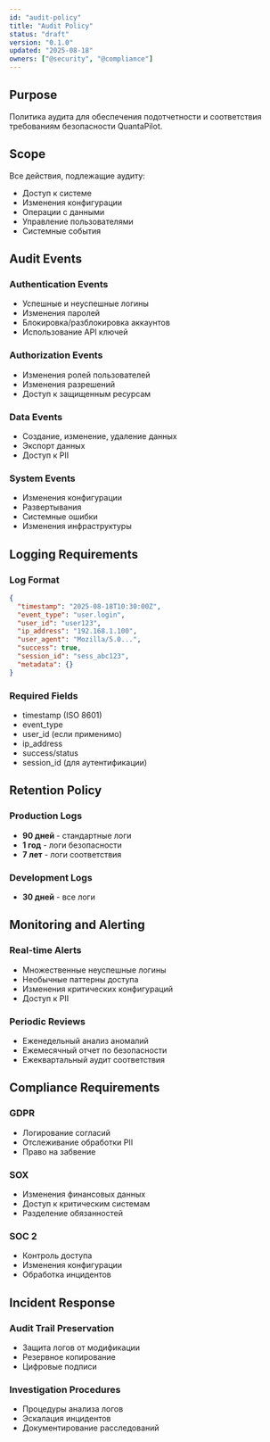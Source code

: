 ```yaml
---
id: "audit-policy"
title: "Audit Policy"
status: "draft"
version: "0.1.0"
updated: "2025-08-18"
owners: ["@security", "@compliance"]
---
```


## Purpose
Политика аудита для обеспечения подотчетности и соответствия требованиям безопасности QuantaPilot.

## Scope
Все действия, подлежащие аудиту:
- Доступ к системе
- Изменения конфигурации
- Операции с данными
- Управление пользователями
- Системные события

## Audit Events

### Authentication Events
- Успешные и неуспешные логины
- Изменения паролей
- Блокировка/разблокировка аккаунтов
- Использование API ключей

### Authorization Events
- Изменения ролей пользователей
- Изменения разрешений
- Доступ к защищенным ресурсам

### Data Events
- Создание, изменение, удаление данных
- Экспорт данных
- Доступ к PII

### System Events
- Изменения конфигурации
- Развертывания
- Системные ошибки
- Изменения инфраструктуры

## Logging Requirements

### Log Format
```json
{
  "timestamp": "2025-08-18T10:30:00Z",
  "event_type": "user.login",
  "user_id": "user123",
  "ip_address": "192.168.1.100",
  "user_agent": "Mozilla/5.0...",
  "success": true,
  "session_id": "sess_abc123",
  "metadata": {}
}
```

### Required Fields
- timestamp (ISO 8601)
- event_type
- user_id (если применимо)
- ip_address
- success/status
- session_id (для аутентификации)

## Retention Policy

### Production Logs
- **90 дней** - стандартные логи
- **1 год** - логи безопасности
- **7 лет** - логи соответствия

### Development Logs
- **30 дней** - все логи

## Monitoring and Alerting

### Real-time Alerts
- Множественные неуспешные логины
- Необычные паттерны доступа
- Изменения критических конфигураций
- Доступ к PII

### Periodic Reviews
- Еженедельный анализ аномалий
- Ежемесячный отчет по безопасности
- Ежеквартальный аудит соответствия

## Compliance Requirements

### GDPR
- Логирование согласий
- Отслеживание обработки PII
- Право на забвение

### SOX
- Изменения финансовых данных
- Доступ к критическим системам
- Разделение обязанностей

### SOC 2
- Контроль доступа
- Изменения конфигурации
- Обработка инцидентов

## Incident Response

### Audit Trail Preservation
- Защита логов от модификации
- Резервное копирование
- Цифровые подписи

### Investigation Procedures
- Процедуры анализа логов
- Эскалация инцидентов
- Документирование расследований
